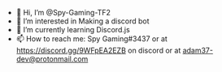 - 👋 Hi, I’m @Spy-Gaming-TF2
- 👀 I’m interested in Making a discord bot
- 🌱 I’m currently learning Discord.js
- 📫 How to reach me: Spy Gaming#3437 or at https://discord.gg/9WFpEA2EZB on discord or at adam37-dev@protonmail.com
<!---
Spy-Gaming-TF2/Spy-Gaming-TF2 is a ✨ special ✨ repository because its `README.md` (this file) appears on your GitHub profile.
You can click the Preview link to take a look at your changes.
--->
